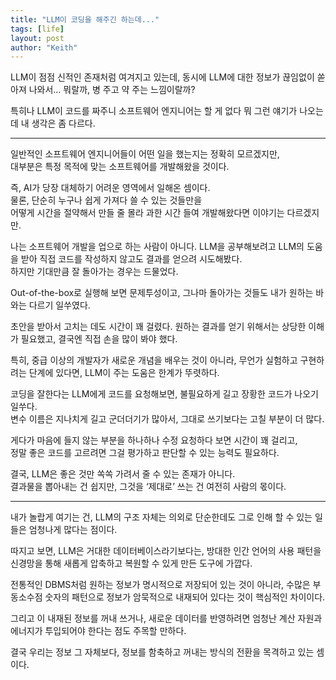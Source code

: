 ```yaml
---
title: "LLM이 코딩을 해주긴 하는데..."
tags: [life]
layout: post
author: "Keith"
---
```


LLM이 점점 신적인 존재처럼 여겨지고 있는데, 동시에 LLM에 대한 정보가 끊임없이 쏟아져 나와서… 뭐랄까, 병 주고 약 주는 느낌이랄까?

특히나 LLM이 코드를 짜주니 소프트웨어 엔지니어는 할 게 없다 뭐 그런 얘기가 나오는데
내 생각은 좀 다르다.

-------

일반적인 소프트웨어 엔지니어들이 어떤 일을 했는지는 정확히 모르겠지만,           
대부분은 특정 목적에 맞는 소프트웨어를 개발해왔을 것이다.

즉, AI가 당장 대체하기 어려운 영역에서 일해온 셈이다.            
물론, 단순히 누구나 쉽게 가져다 쓸 수 있는 것들만을           
어떻게 시간을 절약해서 만들 줄 몰라 과한 시간 들여 개발해왔다면 이야기는 다르겠지만.

나는 소프트웨어 개발을 업으로 하는 사람이 아니다.
LLM을 공부해보려고 LLM의 도움을 받아 직접 코드를 작성하지 않고도 결과를 얻으려 시도해봤다.           
하지만 기대만큼 잘 돌아가는 경우는 드물었다.           

Out-of-the-box로 실행해 보면 문제투성이고, 그나마 돌아가는 것들도 내가 원하는 바와는 다르기 일쑤였다.

초안을 받아서 고치는 데도 시간이 꽤 걸렸다. 원하는 결과를 얻기 위해서는 상당한 이해가 필요했고, 결국엔 직접 손을 많이 봐야 했다.

특히, 중급 이상의 개발자가 새로운 개념을 배우는 것이 아니라, 무언가 실험하고 구현하려는 단계에 있다면, LLM이 주는 도움은 한계가 뚜렷하다.

코딩을 잘한다는 LLM에게 코드를 요청해보면, 불필요하게 길고 장황한 코드가 나오기 일쑤다.            
변수 이름은 지나치게 길고 군더더기가 많아서, 그대로 쓰기보다는 고칠 부분이 더 많다.

게다가 마음에 들지 않는 부분을 하나하나 수정 요청하다 보면 시간이 꽤 걸리고,           
정말 좋은 코드를 고르려면 그걸 평가하고 판단할 수 있는 능력도 필요하다.

결국, LLM은 좋은 것만 쏙쏙 가려서 줄 수 있는 존재가 아니다.           
결과물을 뽑아내는 건 쉽지만, 그것을 ‘제대로’ 쓰는 건 여전히 사람의 몫이다.

-------

내가 놀랍게 여기는 건, LLM의 구조 자체는 의외로 단순한데도 그로 인해 할 수 있는 일들은 엄청나게 많다는 점이다.          

따지고 보면, LLM은 거대한 데이터베이스라기보다는, 방대한 인간 언어의 사용 패턴을 신경망을 통해 새롭게 압축하고 복원할 수 있게 만든 도구에 가깝다.

전통적인 DBMS처럼 원하는 정보가 명시적으로 저장되어 있는 것이 아니라, 수많은 부동소수점 숫자의 패턴으로 정보가 암묵적으로 내재되어 있다는 것이 핵심적인 차이이다.

그리고 이 내재된 정보를 꺼내 쓰거나, 새로운 데이터를 반영하려면 엄청난 계산 자원과 에너지가 투입되어야 한다는 점도 주목할 만하다.

결국 우리는 정보 그 자체보다, 정보를 함축하고 꺼내는 방식의 전환을 목격하고 있는 셈이다.